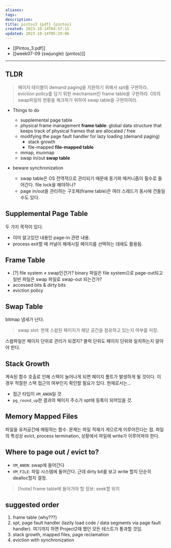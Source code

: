 ```yaml
---
aliases: 
tags: 
description:
title: pintos3 {pdf} {pintos}
created: 2023-10-14T04:57:15
updated: 2023-10-14T05:29:06
---
```

- [[Pintos_3.pdf]]
- [[week07-09 {swjungle} {pintos}]]
---

## TLDR

> 페이지 테이블이 demand paging을 지원하기 위해서 spt를 구현하라. eviction policy를 담기 위한 mechanism인 frame table을 구현하라. OS의 swap파일의 현황을 체크하기 위하여 swap table을 구현하여라. 

- Things to do
	- supplemental page table
	- physical frame management **frame table**: global data structure that keeps track of physical frames that are allocated / free
	- modifying the page fault handler for lazy loading (demand paging)
		- stack growth
		- file-mapped **file-mapped table**
	- mmap, munmap
	- swap in/out **swap table**

- beware synchronization
	- swap table은 OS 전역적으로 관리되기 때문에 동기화 메커니즘이 필수로 들어간다. file lock을 해야하나?
	- page in/out을 관리하는 구조체(frame table)은 여러 스레드가 동시에 건들일 수도 있다.

## Supplemental Page Table

두 가지 목적이 있다.

- 이미 알고있던 내용인 page-in 관련 내용.
- process exit할 때 커널이 해제시킬 페이지를 선택하는 데에도 활용됨.

## Frame Table

- [?] file system ≠ swap인건가? binary 파일은 file system으로 page-out되고 일반 파일은 swap 파일로 swap-out 되는건가?
- accessed bits & dirty bits
- eviction policy

## Swap Table

bitmap 냄새가 난다. 

> swap slot: 현재 스왑된 페이지가 해당 공간을 점유하고 있는지 여부를 저장.

스왑파일은 페이지 단위로 관리가 되겠지? 블럭 단위도 페이지 단위와 일치하는지 알아야 한다. 

## Stack Growth

계속된 함수 호출로 인해 스택이 늘어나게 되면 페이지 폴트가 발생하게 될 것이다. 이 경우 적절한 스택 접근의 여부인지 확인할 필요가 있다. 현재로서는...

- 접근 타입이 `VM_ANON`일 것
- `pg_round_up`한 결과의 페이지 주소가 spt에 등록이 되어있을 것.

## Memory Mapped Files

파일을 유저공간에 매핑하는 함수. 문제는 파일 적재가 게으르게 이루어진다는 점. 파일의 특성상 evict, process termination, 상황에서 파일에 write가 이루어져야 한다.

## Where to page out / evict to?

- `VM_ANON`: swap에 들어간다
- `VM_FILE`: 파일 시스템에 들어간다. 근데 dirty bit를 보고 write 할지 단순히 dealloc할지 결정.

> [!note] frame table에 들어가야 할 정보: seek할 위치

## suggested order

1. frame table (why???)
2. spt, page fault handler (lazily load code / data segments via page fault handler). 여기까지 하면 Project2때 했던 모든 테스트가 통과할 것임.
3. stack growth, mapped files, page reclamation
4. eviction with synchronization
